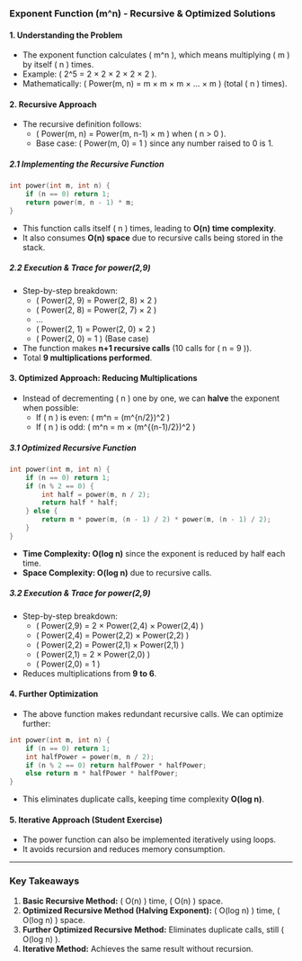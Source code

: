 ### **Exponent Function (m^n) - Recursive & Optimized Solutions**

#### **1. Understanding the Problem**

- The exponent function calculates ( m^n ), which means multiplying ( m ) by itself ( n ) times.
- Example: ( 2^5 = 2 × 2 × 2 × 2 × 2 ).
- Mathematically: ( Power(m, n) = m × m × m × ... × m ) (total ( n ) times).

#### **2. Recursive Approach**

- The recursive definition follows:
  - ( Power(m, n) = Power(m, n-1) × m ) when ( n > 0 ).
  - Base case: ( Power(m, 0) = 1 ) since any number raised to 0 is 1.

##### **2.1 Implementing the Recursive Function**

```cpp
int power(int m, int n) {
    if (n == 0) return 1;
    return power(m, n - 1) * m;
}
```

- This function calls itself ( n ) times, leading to **O(n) time complexity**.
- It also consumes **O(n) space** due to recursive calls being stored in the stack.

##### **2.2 Execution & Trace for power(2,9)**

- Step-by-step breakdown:
  - ( Power(2, 9) = Power(2, 8) × 2 )
  - ( Power(2, 8) = Power(2, 7) × 2 )
  - ...
  - ( Power(2, 1) = Power(2, 0) × 2 )
  - ( Power(2, 0) = 1 ) (Base case)
- The function makes **n+1 recursive calls** (10 calls for ( n = 9 )).
- Total **9 multiplications performed**.

#### **3. Optimized Approach: Reducing Multiplications**

- Instead of decrementing ( n ) one by one, we can **halve** the exponent when possible:
  - If ( n ) is even: ( m^n = (m^{n/2})^2 )
  - If ( n ) is odd: ( m^n = m × (m^{(n-1)/2})^2 )

##### **3.1 Optimized Recursive Function**

```cpp
int power(int m, int n) {
    if (n == 0) return 1;
    if (n % 2 == 0) {
        int half = power(m, n / 2);
        return half * half;
    } else {
        return m * power(m, (n - 1) / 2) * power(m, (n - 1) / 2);
    }
}
```

- **Time Complexity: O(log n)** since the exponent is reduced by half each time.
- **Space Complexity: O(log n)** due to recursive calls.

##### **3.2 Execution & Trace for power(2,9)**

- Step-by-step breakdown:
  - ( Power(2,9) = 2 × Power(2,4) × Power(2,4) )
  - ( Power(2,4) = Power(2,2) × Power(2,2) )
  - ( Power(2,2) = Power(2,1) × Power(2,1) )
  - ( Power(2,1) = 2 × Power(2,0) )
  - ( Power(2,0) = 1 )
- Reduces multiplications from **9 to 6**.

#### **4. Further Optimization**

- The above function makes redundant recursive calls. We can optimize further:

```cpp
int power(int m, int n) {
    if (n == 0) return 1;
    int halfPower = power(m, n / 2);
    if (n % 2 == 0) return halfPower * halfPower;
    else return m * halfPower * halfPower;
}
```

- This eliminates duplicate calls, keeping time complexity **O(log n)**.

#### **5. Iterative Approach (Student Exercise)**

- The power function can also be implemented iteratively using loops.
- It avoids recursion and reduces memory consumption.

---

### **Key Takeaways**

1. **Basic Recursive Method:** ( O(n) ) time, ( O(n) ) space.
2. **Optimized Recursive Method (Halving Exponent):** ( O(log n) ) time, ( O(log n) ) space.
3. **Further Optimized Recursive Method:** Eliminates duplicate calls, still ( O(log n) ).
4. **Iterative Method:** Achieves the same result without recursion.
